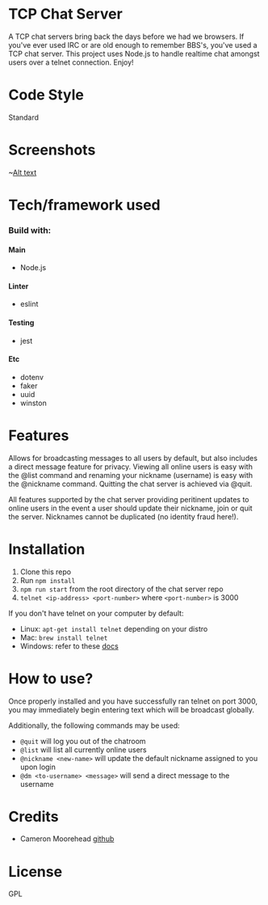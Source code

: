 # TCP Chat Server

A TCP chat servers bring back the days before we had we browsers. If you've ever used
IRC or are old enough to remember BBS's, you've used a TCP chat server. This project
uses Node.js to handle realtime chat amongst users over a telnet connection. Enjoy!

# Code Style

Standard

# Screenshots

~[Alt text](/06/tcp-server/lab-cameron/images/Selection_100.png "Screenshot")

# Tech/framework used

### Build with:

#### Main
- Node.js

#### Linter
- eslint

#### Testing
- jest

#### Etc
- dotenv
- faker
- uuid
- winston

# Features

Allows for broadcasting messages to all users by default, but also includes a direct
message feature for privacy. Viewing all online users is easy with the @list command
and renaming your nickname (username) is easy with the @nickname command. Quitting
the chat server is achieved via @quit.

All features supported by the chat server providing peritinent updates to online users
in the event a user should update their nickname, join or quit the server. Nicknames
cannot be duplicated (no identity fraud here!).

# Installation

1. Clone this repo
2. Run `npm install`
3. `npm run start` from the root directory of the chat server repo
4. `telnet <ip-address> <port-number>` where `<port-number>` is 3000


If you don't have telnet on your computer by default:
- Linux: `apt-get install telnet` depending on your distro
- Mac: `brew install telnet`
- Windows: refer to these [docs](https://technet.microsoft.com/en-us/library/cc771275(v=ws.10).aspx)

# How to use?

Once properly installed and you have successfully ran telnet on port 3000, you may
immediately begin entering text which will be broadcast globally.

Additionally, the following commands may be used:
- `@quit` will log you out of the chatroom
- `@list` will list all currently online users
- `@nickname <new-name>` will update the default nickname assigned to you upon login
- `@dm <to-username> <message>` will send a direct message to the username

# Credits

- Cameron Moorehead [github](https://github.com/CameronMoorehead)

# License

GPL
